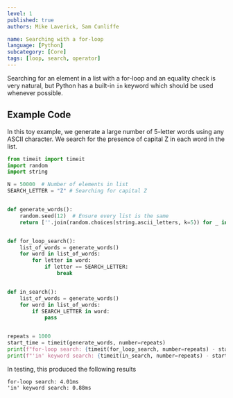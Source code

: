 ```yaml
---
level: 1
published: true
authors: Mike Laverick, Sam Cunliffe

name: Searching with a for-loop
language: [Python]
subcategory: [Core]
tags: [loop, search, operator]
---
```


Searching for an element in a list with a for-loop and an equality check is very natural, but Python has a built-in `in` keyword which should be used whenever possible.

<!--more-->

## Example Code

In this toy example, we generate a large number of 5-letter words using any ASCII character. We search for the presence of capital Z in each word in the list.

```python
from timeit import timeit
import random
import string

N = 50000  # Number of elements in list
SEARCH_LETTER = "Z" # Searching for capital Z


def generate_words():
    random.seed(12)  # Ensure every list is the same
    return [''.join(random.choices(string.ascii_letters, k=5)) for _ in range(N)]


def for_loop_search():
    list_of_words = generate_words()
    for word in list_of_words:
        for letter in word:
            if letter == SEARCH_LETTER:
                break


def in_search():
    list_of_words = generate_words()
    for word in list_of_words:
        if SEARCH_LETTER in word:
            pass


repeats = 1000
start_time = timeit(generate_words, number=repeats)
print(f"for-loop search: {timeit(for_loop_search, number=repeats) - start_time:.2f}ms")
print(f"'in' keyword search: {timeit(in_search, number=repeats) - start_time:.2f}ms")
```

In testing, this produced the following results

```
for-loop search: 4.01ms
'in' keyword search: 0.88ms
```
